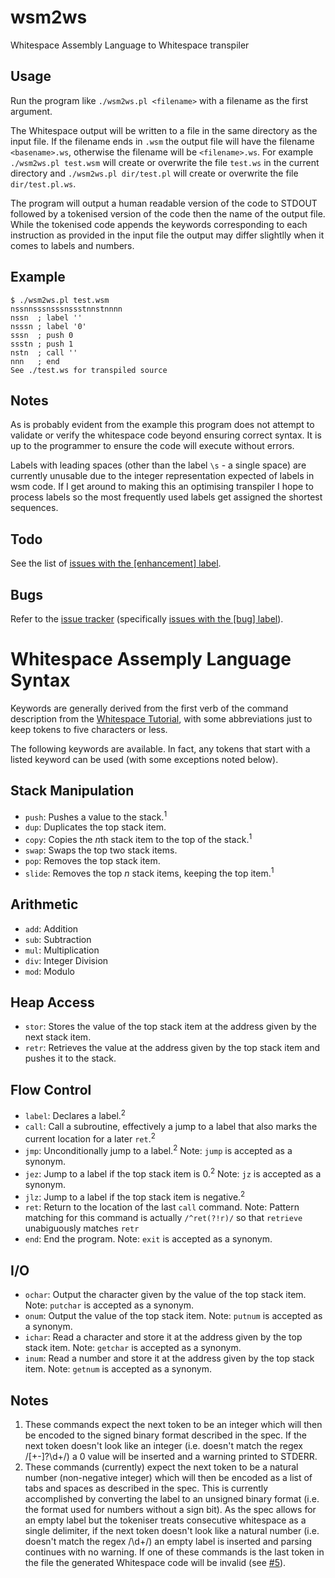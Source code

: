 # wsm2ws
Whitespace Assembly Language to Whitespace transpiler

## Usage
Run the program like `./wsm2ws.pl <filename>` with a filename as the first argument.

The Whitespace output will be written to a file in the same directory as the input file. If the filename ends in `.wsm` the output file will have the filename `<basename>.ws`, otherwise the filename will be `<filename>.ws`. For example `./wsm2ws.pl test.wsm` will create or overwrite the file `test.ws` in the current directory and `./wsm2ws.pl dir/test.pl` will create or overwrite the file `dir/test.pl.ws`.

The program will output a human readable version of the code to STDOUT followed by a tokenised version of the code then the name of the output file. While the tokenised code appends the keywords corresponding to each instruction as provided in the input file the output may differ slightlly when it comes to labels and numbers.

## Example
    $ ./wsm2ws.pl test.wsm
    nssnnsssnsssnssstnnstnnnn
    nssn  ; label ''
    nsssn ; label '0'
    sssn  ; push 0
    ssstn ; push 1
    nstn  ; call ''
    nnn   ; end
    See ./test.ws for transpiled source

## Notes
As is probably evident from the example this program does not attempt to validate or verify the whitespace code beyond ensuring correct syntax. It is up to the programmer to ensure the code will execute without errors.

Labels with leading spaces (other than the label `\s` - a single space) are currently unusable due to the integer representation expected of labels in wsm code. If I get around to making this an optimising transpiler I hope to process labels so the most frequently used labels get assigned the shortest sequences.

## Todo
See the list of [issues with the [enhancement] label](https://github.com/ephphatha/wsm2ws/issues?q=is%3Aissue+is%3Aopen+label%3Aenhancement).

## Bugs
Refer to the [issue tracker](https://github.com/ephphatha/wsm2ws/issues) (specifically [issues with the [bug] label](https://github.com/ephphatha/wsm2ws/issues?q=is%3Aissue+is%3Aopen+label%3Abug)).

# Whitespace Assemply Language Syntax
Keywords are generally derived from the first verb of the command description from the [Whitespace Tutorial](https://web.archive.org/web/20150618184706/http://compsoc.dur.ac.uk/whitespace/tutorial.php), with some abbreviations just to keep tokens to five characters or less.

The following keywords are available. In fact, any tokens that start with a listed keyword can be used (with some exceptions noted below).
## Stack Manipulation
* `push`: Pushes a value to the stack.<sup>1</sup>
* `dup`: Duplicates the top stack item.
* `copy`: Copies the *n*th stack item to the top of the stack.<sup>1</sup>
* `swap`: Swaps the top two stack items.
* `pop`: Removes the top stack item.
* `slide`: Removes the top *n* stack items, keeping the top item.<sup>1</sup>

## Arithmetic
* `add`: Addition
* `sub`: Subtraction
* `mul`: Multiplication
* `div`: Integer Division
* `mod`: Modulo

## Heap Access
* `stor`: Stores the value of the top stack item at the address given by the next stack item.
* `retr`: Retrieves the value at the address given by the top stack item and pushes it to the stack.

## Flow Control
* `label`: Declares a label.<sup>2</sup>
* `call`: Call a subroutine, effectively a jump to a label that also marks the current location for a later `ret`.<sup>2</sup>
* `jmp`: Unconditionally jump to a label.<sup>2</sup> Note: `jump` is accepted as a synonym.
* `jez`: Jump to a label if the top stack item is 0.<sup>2</sup> Note: `jz` is accepted as a synonym.
* `jlz`: Jump to a label if the top stack item is negative.<sup>2</sup>
* `ret`: Return to the location of the last `call` command. Note: Pattern matching for this command is actually `/^ret(?!r)/` so that `retrieve` unabiguously matches `retr`
* `end`: End the program. Note: `exit` is accepted as a synonym.

## I/O
* `ochar`: Output the character given by the value of the top stack item. Note: `putchar` is accepted as a synonym.
* `onum`: Output the value of the top stack item. Note: `putnum` is accepted as a synonym.
* `ichar`: Read a character and store it at the address given by the top stack item. Note: `getchar` is accepted as a synonym.
* `inum`: Read a number and store it at the address given by the top stack item. Note: `getnum` is accepted as a synonym.

## Notes
1. These commands expect the next token to be an integer which will then be encoded to the signed binary format described in the spec. If the next token doesn't look like an integer (i.e. doesn't match the regex /[+-]?\d+/) a 0 value will be inserted and a warning printed to STDERR.
2. These commands (currently) expect the next token to be a natural number (non-negative integer) which will then be encoded as a list of tabs and spaces as described in the spec. This is currently accomplished by converting the label to an unsigned binary format (i.e. the format used for numbers without a sign bit). As the spec allows for an empty label but the tokeniser treats consecutive whitespace as a single delimiter, if the next token doesn't look like a natural number (i.e. doesn't match the regex /\d+/) an empty label is inserted and parsing continues with no warning. If one of these commands is the last token in the file the generated Whitespace code will be invalid (see [#5](https://github.com/ephphatha/wsm2ws/issues/5)).
